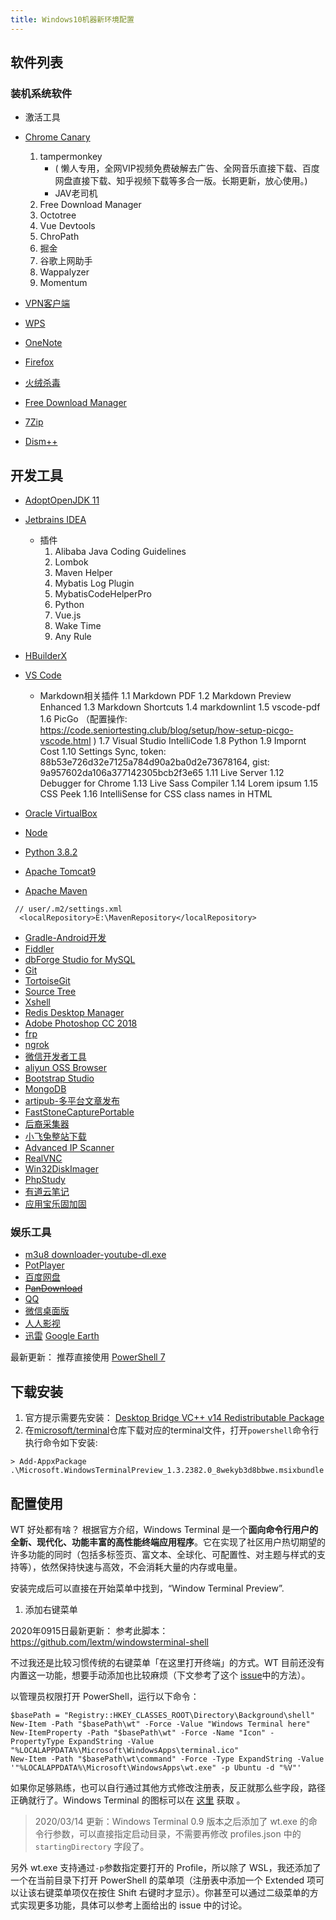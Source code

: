 ```yaml
---
title: Windows10机器新环境配置
---
```



## 软件列表

### 装机系统软件

* 激活工具
* [Chrome Canary](https://www.google.com/chrome/?extra=canarychannel&standalone=1)
   1. tampermonkey
      * ( 懒人专用，全网VIP视频免费破解去广告、全网音乐直接下载、百度网盘直接下载、知乎视频下载等多合一版。长期更新，放心使用。)
      * JAV老司机
   2. Free Download Manager
   3. Octotree
   4. Vue Devtools
   5. ChroPath
   6. 掘金
   7. 谷歌上网助手
   8. Wappalyzer
   9. Momentum

* [VPN客户端](https://www.shrew.net/download/vpn/vpn-client-2.2.2-release.exe)
* [WPS](https://www.wps.cn/)
* [OneNote](https://www.microsoft.com/en-us/p/onenote/9wzdncrfhvjl)
* [Firefox](https://www.mozilla.org/en-US/firefox/new/)

* [火绒杀毒](https://www.huorong.cn/person5.html)
* [Free Download Manager](https://www.freedownloadmanager.org/download.htm)
* [7Zip](https://www.7-zip.org/download.html)
* [Dism++](https://www.chuyu.me/)

## 开发工具

* [AdoptOpenJDK 11](https://adoptopenjdk.net/?variant=openjdk11&jvmVariant=hotspot)
* [Jetbrains IDEA](https://www.jetbrains.com/idea/download/)
  * 插件
    1. Alibaba Java Coding Guidelines
    2. Lombok
    3. Maven Helper
    4. Mybatis Log Plugin
    5. MybatisCodeHelperPro
    6. Python
    7. Vue.js
    8. Wake Time
    9. Any Rule

* [HBuilderX](https://dcloud.io/)
* [VS Code](https://code.visualstudio.com/download)

  * Markdown相关插件
     1.1 Markdown PDF
     1.2 Markdown Preview Enhanced
     1.3 Markdown Shortcuts
     1.4 markdownlint
     1.5 vscode-pdf
     1.6 PicGo （配置操作: <https://code.seniortesting.club/blog/setup/how-setup-picgo-vscode.html> )
     1.7 Visual Studio IntelliCode
     1.8 Python
     1.9 Impornt Cost
     1.10 Settings Sync, token: 88b53e726d32e7125a784d90a2ba0d2e73678164, gist: 9a957602da106a377142305bcb2f3e65
    1.11 Live Server
    1.12 Debugger for Chrome
    1.13 Live Sass Compiler
    1.14 Lorem ipsum
    1.15 CSS Peek
    1.16 IntelliSense for CSS class names in HTML

* [Oracle VirtualBox](https://www.virtualbox.org/wiki/Downloads)
* [Node](https://nodejs.org/en/download/)
* [Python 3.8.2](https://www.python.org/ftp/python/3.8.2/)
* [Apache Tomcat9](http://tomcat.apache.org/)
* [Apache Maven](https://maven.apache.org/download.cgi)

```
 // user/.m2/settings.xml
  <localRepository>E:\MavenRepository</localRepository>
```

* [Gradle-Android开发](https://gradle.org/)
* [Fiddler](https://www.telerik.com/download/fiddler)
* [dbForge Studio for MySQL](https://www.devart.com/dbforge/mysql/studio/download.html)
* [Git](https://git-scm.com/download/win)
* [TortoiseGit](https://tortoisegit.org/download/)
* [Source Tree](https://www.sourcetreeapp.com/)
* [Xshell](https://www.netsarang.com/en/xshell-download/)
* [Redis Desktop Manager](http://docs.redisdesktop.com/en/latest/)
* [Adobe Photoshop CC 2018](https://www.adobe.com/products/photoshop/free-trial-download.html)
* [frp](https://github.com/fatedier/frp)
* [ngrok](https://ngrok.com/download)
* [微信开发者工具](https://developers.weixin.qq.com/miniprogram/dev/devtools/download.html)
* [aliyun OSS Browser](https://github.com/aliyun/oss-browser)
* [Bootstrap Studio](https://bootstrapstudio.io/)
* [MongoDB](https://www.mongodb.com/download-center)
* [artipub-多平台文章发布](https://github.com/crawlab-team/artipub)
* [FastStoneCapturePortable](https://www.faststone.org/FSCaptureDetail.htm)
* [后裔采集器](http://www.houyicaiji.com/?type=download)
* [小飞兔整站下载](https://xft.fzxgj.top/)
* [Advanced IP Scanner](https://www.advanced-ip-scanner.com/index2.php)
* [RealVNC](https://www.realvnc.com/)
* [Win32DiskImager](https://sourceforge.net/projects/win32diskimager/)
* [PhpStudy](https://www.xp.cn/)
* [有道云笔记](http://m.note.youdao.com/)
* [应用宝乐固加固](https://cloud.tencent.com/product/ms)

### 娱乐工具

* [m3u8 downloader-youtube-dl.exe](https://github.com/ytdl-org/youtube-dl)
* [PotPlayer](https://daumpotplayer.com/download/)
* [百度网盘](https://pan.baidu.com/download)
* ~~[PanDownload](https://pandownload.com/)~~
* [QQ](https://im.qq.com/download/)
* [微信桌面版](https://pc.weixin.qq.com/)
* [人人影视](http://www.rrys2019.com/)
* [迅雷](https://www.xunlei.com/)
  [Google Earth](https://www.google.com/earth/versions/)

最新更新： 推荐直接使用 [PowerShell 7](https://github.com/PowerShell/PowerShell/releases)

## 下载安装

1. 官方提示需要先安装： [Desktop Bridge VC++ v14 Redistributable Package](https://www.microsoft.com/en-us/download/details.aspx?id=53175)
2. 在[microsoft/terminal](https://github.com/microsoft/terminal)仓库下载对应的terminal文件，打开`powershell`命令行执行命令如下安装:

```
> Add-AppxPackage .\Microsoft.WindowsTerminalPreview_1.3.2382.0_8wekyb3d8bbwe.msixbundle
```

## 配置使用

WT 好处都有啥？
根据官方介绍，Windows Terminal 是一个**面向命令行用户的全新、现代化、功能丰富的高性能终端应用程序**。它在实现了社区用户热切期望的许多功能的同时（包括多标签页、富文本、全球化、可配置性、对主题与样式的支持等），依然保持快速与高效，不会消耗大量的内存或电量。

安装完成后可以直接在开始菜单中找到，“Window Terminal Preview”.

1. 添加右键菜单

2020年0915日最新更新： 参考此脚本： <https://github.com/lextm/windowsterminal-shell>

不过我还是比较习惯传统的右键菜单「在这里打开终端」的方式。WT 目前还没有内置这一功能，想要手动添加也比较麻烦（下文参考了这个 [issue](https://github.com/microsoft/terminal/issues/1060)中的方法）。

以管理员权限打开 PowerShell，运行以下命令：

```
$basePath = "Registry::HKEY_CLASSES_ROOT\Directory\Background\shell"
New-Item -Path "$basePath\wt" -Force -Value "Windows Terminal here"
New-ItemProperty -Path "$basePath\wt" -Force -Name "Icon" -PropertyType ExpandString -Value "%LOCALAPPDATA%\Microsoft\WindowsApps\terminal.ico"
New-Item -Path "$basePath\wt\command" -Force -Type ExpandString -Value '"%LOCALAPPDATA%\Microsoft\WindowsApps\wt.exe" -p Ubuntu -d "%V"'

```

如果你足够熟练，也可以自行通过其他方式修改注册表，反正就那么些字段，路径正确就行了。Windows Terminal 的图标可以在 [这里](https://raw.githubusercontent.com/microsoft/terminal/master/res/terminal.ico) 获取 。

> 2020/03/14 更新：Windows Terminal 0.9 版本之后添加了 wt.exe 的命令行参数，可以直接指定启动目录，不需要再修改 profiles.json 中的 `startingDirectory` 字段了。

另外 wt.exe 支持通过` -p `参数指定要打开的 Profile，所以除了 WSL，我还添加了一个在当前目录下打开 PowerShell 的菜单项（注册表中添加一个 Extended 项可以让该右键菜单项仅在按住 Shift 右键时才显示）。你甚至可以通过二级菜单的方式实现更多功能，具体可以参考上面给出的 issue 中的讨论。
